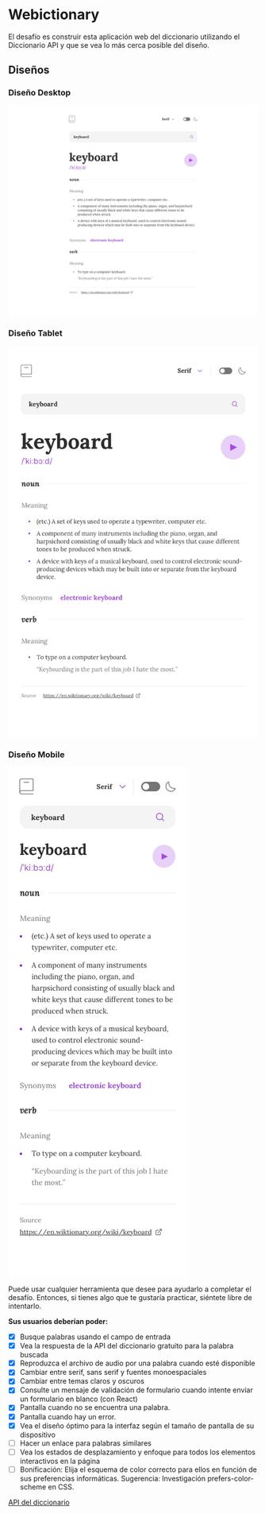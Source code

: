 # Webictionary

El desafío es construir esta aplicación web del diccionario utilizando el Diccionario API y que se vea lo más cerca posible del diseño.

## Diseños

### Diseño Desktop
![](public/dictionary-web.jpg)

### Diseño Tablet
![](public/dictionary-tablet.jpg)

### Diseño Mobile
![](public/dictionary-mobile.jpg)

Puede usar cualquier herramienta que desee para ayudarlo a completar el desafío. Entonces, si tienes algo que te gustaría practicar, siéntete libre de intentarlo.

__Sus usuarios deberían poder:__

- [x] Busque palabras usando el campo de entrada
- [x] Vea la respuesta de la API del diccionario gratuito para la palabra buscada
- [x] Reproduzca el archivo de audio por una palabra cuando esté disponible
- [x] Cambiar entre serif, sans serif y fuentes monoespaciales
- [x] Cambiar entre temas claros y oscuros
- [x] Consulte un mensaje de validación de formulario cuando intente enviar un formulario en blanco (con React)
- [x] Pantalla cuando no se encuentra una palabra.
- [x] Pantalla cuando hay un error.
- [x] Vea el diseño óptimo para la interfaz según el tamaño de pantalla de su dispositivo
- [ ] Hacer un enlace para palabras similares
- [ ] Vea los estados de desplazamiento y enfoque para todos los elementos interactivos en la página
- [ ] Bonificación: Elija el esquema de color correcto para ellos en función de sus preferencias informáticas. Sugerencia: Investigación prefers-color-scheme en CSS.

[API del diccionario](https://api.dictionaryapi.dev/api/v2/entries/en/hello)
